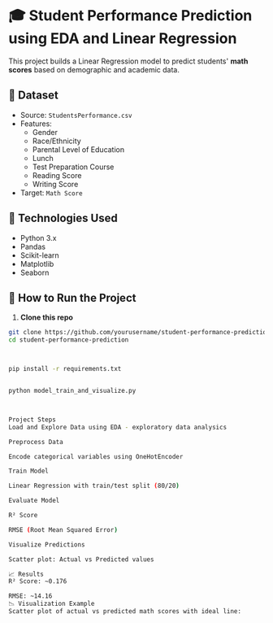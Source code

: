 
# 🎓 Student Performance Prediction using  EDA and Linear Regression 


This project builds a Linear Regression model to predict students' **math scores** based on demographic and academic data.

## 📁 Dataset
- Source: `StudentsPerformance.csv`
- Features:
  - Gender
  - Race/Ethnicity
  - Parental Level of Education
  - Lunch
  - Test Preparation Course
  - Reading Score
  - Writing Score
- Target: `Math Score`

## 🧪 Technologies Used
- Python 3.x
- Pandas
- Scikit-learn
- Matplotlib
- Seaborn

## 🧰 How to Run the Project

1. **Clone this repo**
```bash
git clone https://github.com/yourusername/student-performance-prediction.git
cd student-performance-prediction



pip install -r requirements.txt


python model_train_and_visualize.py



Project Steps
Load and Explore Data using EDA - exploratory data analysics

Preprocess Data

Encode categorical variables using OneHotEncoder

Train Model

Linear Regression with train/test split (80/20)

Evaluate Model

R² Score

RMSE (Root Mean Squared Error)

Visualize Predictions

Scatter plot: Actual vs Predicted values

📈 Results
R² Score: ~0.176

RMSE: ~14.16
📉 Visualization Example
Scatter plot of actual vs predicted math scores with ideal line:






